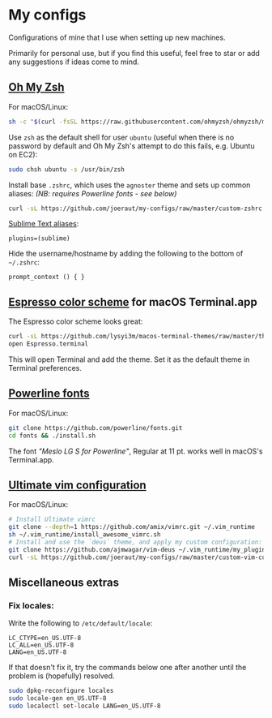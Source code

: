 # My configs

Configurations of mine that I use when setting up new machines.

Primarily for personal use, but if you find this useful, feel free to star or add any suggestions if ideas come to mind.


## [Oh My Zsh](https://github.com/ohmyzsh/ohmyzsh)

For macOS/Linux:

```bash
sh -c "$(curl -fsSL https://raw.githubusercontent.com/ohmyzsh/ohmyzsh/master/tools/install.sh)"
```

Use `zsh` as the default shell for user `ubuntu` (useful when there is no password by default and Oh My Zsh's attempt to do this fails, e.g. Ubuntu on EC2):

```bash
sudo chsh ubuntu -s /usr/bin/zsh
```

Install base `.zshrc`, which uses the `agnoster` theme and sets up common aliases: *(NB: requires Powerline fonts - see below)*

```bash
curl -sL https://github.com/joeraut/my-configs/raw/master/custom-zshrc > ~/.zshrc
```

[Sublime Text aliases](https://github.com/ohmyzsh/ohmyzsh/tree/master/plugins/sublime):

```
plugins=(sublime)
```

Hide the username/hostname by adding the following to the bottom of `~/.zshrc`:

```
prompt_context () { }
```

## [Espresso color scheme](https://github.com/lysyi3m/macos-terminal-themes) for macOS Terminal.app

The Espresso color scheme looks great:

```bash
curl -sL https://github.com/lysyi3m/macos-terminal-themes/raw/master/themes/Espresso.terminal > Espresso.terminal
open Espresso.terminal
```

This will open Terminal and add the theme. Set it as the default theme in Terminal preferences.

## [Powerline fonts](https://github.com/powerline/fonts)

For macOS/Linux:

```bash
git clone https://github.com/powerline/fonts.git
cd fonts && ./install.sh
```

The font *"Meslo LG S for Powerline"*, Regular at 11 pt. works well in macOS's Terminal.app.

## [Ultimate vim configuration](https://github.com/amix/vimrc)

For macOS/Linux:

```bash
# Install Ultimate vimrc
git clone --depth=1 https://github.com/amix/vimrc.git ~/.vim_runtime
sh ~/.vim_runtime/install_awesome_vimrc.sh
# Install and use the `deus` theme, and apply my custom configuration:
git clone https://github.com/ajmwagar/vim-deus ~/.vim_runtime/my_plugins/vim-deus/
curl -sL https://github.com/joeraut/my-configs/raw/master/custom-vim-conf.vim > ~/.vim_runtime/my_configs.vim
```

## Miscellaneous extras

### Fix locales:

Write the following to `/etc/default/locale`:

```
LC_CTYPE=en_US.UTF-8
LC_ALL=en_US.UTF-8
LANG=en_US.UTF-8
```

If that doesn't fix it, try the commands below one after another until the problem is (hopefully) resolved.

```bash
sudo dpkg-reconfigure locales
sudo locale-gen en_US.UTF-8
sudo localectl set-locale LANG=en_US.UTF-8
```
